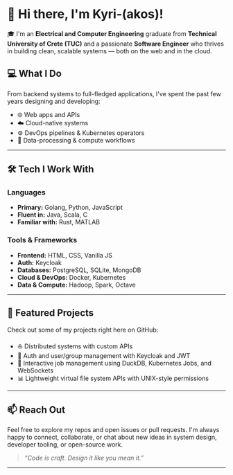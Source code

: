 # 👋 Hi there, I'm Kyri-(akos)!

🎓 I'm an **Electrical and Computer Engineering** graduate from **Technical University of Crete (TUC)** and a passionate **Software Engineer** who thrives in building clean, scalable systems — both on the web and in the cloud.

## 💻 What I Do

From backend systems to full-fledged applications, I've spent the past few years designing and developing:

- 🌐 Web apps and APIs
- ☁️ Cloud-native systems
- ⚙️ DevOps pipelines & Kubernetes operators
- 🧠 Data-processing & compute workflows

---

## 🛠️ Tech I Work With

### Languages
- **Primary:** Golang, Python, JavaScript
- **Fluent in:** Java, Scala, C
- **Familiar with:** Rust, MATLAB

### Tools & Frameworks
- **Frontend:** HTML, CSS, Vanilla JS
- **Auth:** Keycloak
- **Databases:** PostgreSQL, SQLite, MongoDB
- **Cloud & DevOps:** Docker, Kubernetes
- **Data & Compute:** Hadoop, Spark, Octave

---

## 📂 Featured Projects

Check out some of my projects right here on GitHub:
- ⛵ Distributed systems with custom APIs
- 🔐 Auth and user/group management with Keycloak and JWT
- 🧪 Interactive job management using DuckDB, Kubernetes Jobs, and WebSockets
- 📊 Lightweight virtual file system APIs with UNIX-style permissions

---

## 📫 Reach Out

Feel free to explore my repos and open issues or pull requests. I'm always happy to connect, collaborate, or chat about new ideas in system design, developer tooling, or open-source work.

> _“Code is craft. Design it like you mean it.”_

---
